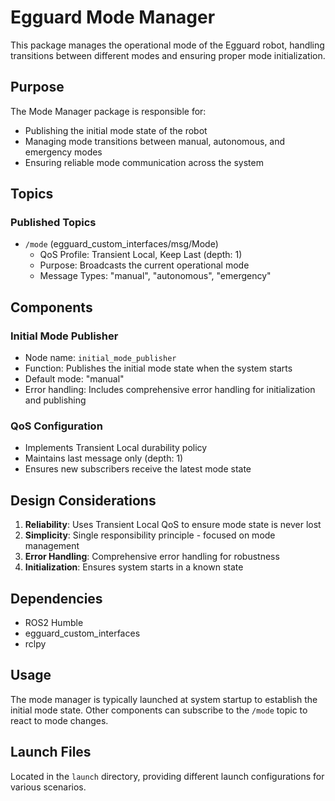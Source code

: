# Egguard Mode Manager

This package manages the operational mode of the Egguard robot, handling transitions between different modes and ensuring proper mode initialization.

## Purpose

The Mode Manager package is responsible for:

- Publishing the initial mode state of the robot
- Managing mode transitions between manual, autonomous, and emergency modes
- Ensuring reliable mode communication across the system

## Topics

### Published Topics

- `/mode` (egguard_custom_interfaces/msg/Mode)
  - QoS Profile: Transient Local, Keep Last (depth: 1)
  - Purpose: Broadcasts the current operational mode
  - Message Types: "manual", "autonomous", "emergency"

## Components

### Initial Mode Publisher

- Node name: `initial_mode_publisher`
- Function: Publishes the initial mode state when the system starts
- Default mode: "manual"
- Error handling: Includes comprehensive error handling for initialization and publishing

### QoS Configuration

- Implements Transient Local durability policy
- Maintains last message only (depth: 1)
- Ensures new subscribers receive the latest mode state

## Design Considerations

1. **Reliability**: Uses Transient Local QoS to ensure mode state is never lost
2. **Simplicity**: Single responsibility principle - focused on mode management
3. **Error Handling**: Comprehensive error handling for robustness
4. **Initialization**: Ensures system starts in a known state

## Dependencies

- ROS2 Humble
- egguard_custom_interfaces
- rclpy

## Usage

The mode manager is typically launched at system startup to establish the initial mode state. Other components can subscribe to the `/mode` topic to react to mode changes.

## Launch Files

Located in the `launch` directory, providing different launch configurations for various scenarios.
